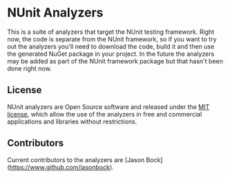 # NUnit Analyzers #

This is a suite of analyzers that target the NUnit testing framework. Right now, the code is separate from the NUnit framework, so if you want to try out the analyzers you'll need to download the code, build it and then use the generated NuGet package in your project. In the future the analyzers may be added as part of the NUnit framework package but that hasn't been done right now.

## License ##

NUnit analyzers are Open Source software and released under the [MIT license](http://www.nunit.org/nuget/nunit3-license.txt), which allow the use of the analyzers in free and commercial applications and libraries without restrictions.

## Contributors ##

Current contributors to the analyzers are [Jason Bock] (https://www.github.com/jasonbock).